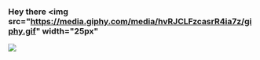 ### Hey there <img src="https://media.giphy.com/media/hvRJCLFzcasrR4ia7z/giphy.gif" width="25px"

<img  src="https://github.com/SajidDmcq/SajidDmcq/blob/main/javascript.gif" />
  


